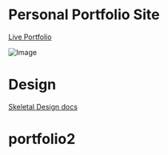 # Personal Portfolio Site

[Live Portfolio](http://davidkim.tech)

![Image](https://github.com/skdkim/portfolio/blob/master/images/giphy.gif)

# Design
[Skeletal Design docs](/design.txt)
# portfolio2
